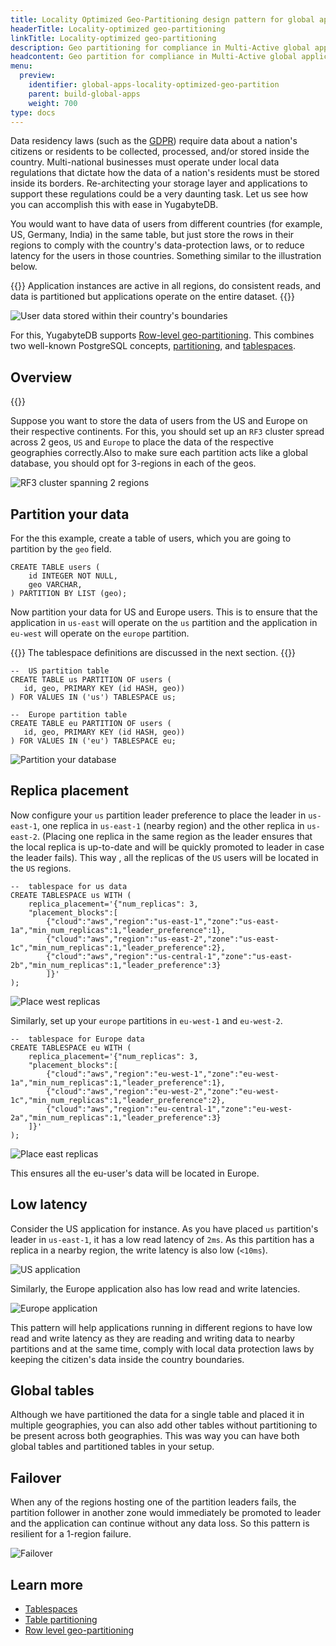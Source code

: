 ```yaml
---
title: Locality Optimized Geo-Partitioning design pattern for global applications
headerTitle: Locality-optimized geo-partitioning
linkTitle: Locality-optimized geo-partitioning
description: Geo partitioning for compliance in Multi-Active global applications
headcontent: Geo partition for compliance in Multi-Active global applications
menu:
  preview:
    identifier: global-apps-locality-optimized-geo-partition
    parent: build-global-apps
    weight: 700
type: docs
---
```


Data residency laws (such as the [GDPR](https://en.wikipedia.org/wiki/General_Data_Protection_Regulation)) require data about a nation's citizens or residents to be collected, processed, and/or stored inside the country. Multi-national businesses must operate under local data regulations that dictate how the data of a nation's residents must be stored inside its borders. Re-architecting your storage layer and applications to support these regulations could be a very daunting task. Let us see how you can accomplish this with ease in YugabyteDB.

You would want to have data of users from different countries (for example, US, Germany, India) in the same table, but just store the rows in their regions to comply with the country's data-protection laws, or to reduce latency for the users in those countries. Something similar to the illustration below.

{{<tip>}}
Application instances are active in all regions, do consistent reads, and data is partitioned but applications operate on the entire dataset.
{{</tip>}}

![User data stored within their country's boundaries](/images/develop/global-apps/locality-optimized-geo-partition-goal.png)

For this, YugabyteDB supports [Row-level geo-partitioning](../../../explore/multi-region-deployments/row-level-geo-partitioning/). This combines two well-known PostgreSQL concepts, [partitioning](../../../explore/ysql-language-features/advanced-features/partitions/), and [tablespaces](../../../explore/ysql-language-features/going-beyond-sql/tablespaces/).

## Overview

{{<cluster-setup-tabs>}}

Suppose you want to store the data of users from the US and Europe on their respective continents. For this, you should set up an `RF3` cluster spread across 2 geos, `US` and `Europe` to place the data of the respective geographies correctly.Also to make sure each partition acts like a global database, you should opt for 3-regions in each of the geos.

![RF3 cluster spanning 2 regions](/images/develop/global-apps/locality-optimized-geo-partition-setup.png)

## Partition your data

For the this example, create a table of users, which you are going to partition by the `geo` field.

```plpgsql
CREATE TABLE users (
    id INTEGER NOT NULL,
    geo VARCHAR,
) PARTITION BY LIST (geo);
```

Now partition your data for US and Europe users. This is to ensure that the application in `us-east` will operate on the `us` partition and the application in `eu-west` will operate on the `europe` partition.

{{<note>}}
The tablespace definitions are discussed in the next section.
{{</note>}}

```plpgsql
--  US partition table
CREATE TABLE us PARTITION OF users (
   id, geo, PRIMARY KEY (id HASH, geo))
) FOR VALUES IN ('us') TABLESPACE us;

--  Europe partition table
CREATE TABLE eu PARTITION OF users (
   id, geo, PRIMARY KEY (id HASH, geo))
) FOR VALUES IN ('eu') TABLESPACE eu;
```

![Partition your database](/images/develop/global-apps/locality-optimized-geo-partition-partition.png)

## Replica placement

Now configure your `us` partition leader preference to place the leader in `us-east-1`, one replica in `us-east-1` (nearby region) and the other replica in `us-east-2`. (Placing one replica in the same region as the leader ensures that the local replica is up-to-date and will be quickly promoted to leader in case the leader fails). This way , all the replicas of the `US` users will be located in the `US` regions.

```plpgsql
--  tablespace for us data
CREATE TABLESPACE us WITH (
    replica_placement='{"num_replicas": 3, 
    "placement_blocks":[
        {"cloud":"aws","region":"us-east-1","zone":"us-east-1a","min_num_replicas":1,"leader_preference":1},
        {"cloud":"aws","region":"us-east-2","zone":"us-east-1c","min_num_replicas":1,"leader_preference":2},
        {"cloud":"aws","region":"us-central-1","zone":"us-east-2b","min_num_replicas":1,"leader_preference":3}
        ]}'
);
```

![Place west replicas](/images/develop/global-apps/locality-optimized-geo-partition-us.png)

Similarly, set up your `europe` partitions in `eu-west-1` and `eu-west-2`.

```plpgsql
--  tablespace for Europe data
CREATE TABLESPACE eu WITH (
    replica_placement='{"num_replicas": 3, 
    "placement_blocks":[
        {"cloud":"aws","region":"eu-west-1","zone":"eu-west-1a","min_num_replicas":1,"leader_preference":1},
        {"cloud":"aws","region":"eu-west-2","zone":"eu-west-1c","min_num_replicas":1,"leader_preference":2},
        {"cloud":"aws","region":"eu-central-1","zone":"eu-west-2a","min_num_replicas":1,"leader_preference":3}
    ]}'
);
```

![Place east replicas](/images/develop/global-apps/locality-optimized-geo-partition-europe.png)

This ensures all the eu-user's data will be located in Europe.

## Low latency

Consider the US application for instance. As you have placed `us` partition's leader in `us-east-1`, it has a low read latency of `2ms`. As this partition has a replica in a nearby region, the write latency is also low (`<10ms`).

![US application](/images/develop/global-apps/locality-optimized-geo-partition-us-app.png)

Similarly, the Europe application also has low read and write latencies.

![Europe application](/images/develop/global-apps/locality-optimized-geo-partition-europe-app.png)

This pattern will help applications running in different regions to have low read and write latency as they are reading and writing data to nearby partitions and at the same time, comply with local data protection laws by keeping the citizen's data inside the country boundaries.

## Global tables

Although we have partitioned the data for a single table and placed it in multiple geographies, you can also add other tables without partitioning to be present across both geographies. This was way you can have both global tables and partitioned tables in your setup.

## Failover

When any of the regions hosting one of the partition leaders fails, the partition follower in another zone would immediately be promoted to leader and the application can continue without any data loss. So this pattern is resilient for a 1-region failure.

![Failover](/images/develop/global-apps/locality-optimized-geo-partition-failover.png)

## Learn more

- [Tablespaces](../../../explore/ysql-language-features/going-beyond-sql/tablespaces/)
- [Table partitioning](../../../explore/ysql-language-features/advanced-features/partitions/)
- [Row level geo-partitioning](../../../explore/multi-region-deployments/row-level-geo-partitioning/)
